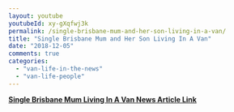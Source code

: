 ```yaml
---
layout: youtube
youtubeId: xy-gXqfwj3k
permalink: /single-brisbane-mum-and-her-son-living-in-a-van/
title: "Single Brisbane Mum and Her Son Living In A Van"
date: "2018-12-05"
comments: true
categories: 
  - "van-life-in-the-news"
  - "van-life-people"
---
```


[**Single Brisbane Mum Living In A Van News Article Link**](https://www.9news.com.au/2018/11/15/16/01/van-life-the-aussies-breaking-the-mould-to-live-in-tiny-mobile-homes)
